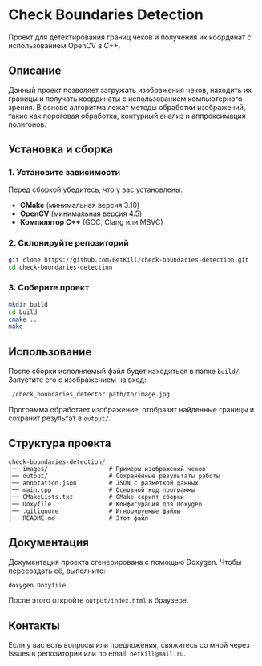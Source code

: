 # Check Boundaries Detection

Проект для детектирования границ чеков и получения их координат с использованием OpenCV в C++.

##  Описание
Данный проект позволяет загружать изображения чеков, находить их границы и получать координаты с использованием компьютерного зрения. В основе алгоритма лежат методы обработки изображений, такие как пороговая обработка, контурный анализ и аппроксимация полигонов.

##  Установка и сборка
### 1. Установите зависимости
Перед сборкой убедитесь, что у вас установлены:
- **CMake** (минимальная версия 3.10)
- **OpenCV** (минимальная версия 4.5)
- **Компилятор C++** (GCC, Clang или MSVC)

### 2. Склонируйте репозиторий
```sh
git clone https://github.com/BetKill/check-boundaries-detection.git
cd check-boundaries-detection
```

### 3. Соберите проект
```sh
mkdir build
cd build
cmake ..
make
```

##  Использование
После сборки исполняемый файл будет находиться в папке `build/`. Запустите его с изображением на вход:
```sh
./check_boundaries_detector path/to/image.jpg
```
Программа обработает изображение, отобразит найденные границы и сохранит результат в `output/`.

##  Структура проекта
```
check-boundaries-detection/
│── images/                 # Примеры изображений чеков
│── output/                 # Сохранённые результаты работы
│── annotation.json         # JSON с разметкой данных
│── main.cpp                # Основной код программы
│── CMakeLists.txt          # CMake-скрипт сборки
│── Doxyfile                # Конфигурация для Doxygen
│── .gitignore              # Игнорируемые файлы
│── README.md               # Этот файл
```

##  Документация
Документация проекта сгенерирована с помощью Doxygen. Чтобы пересоздать её, выполните:
```sh
doxygen Doxyfile
```
После этого откройте `output/index.html` в браузере.

## Контакты
Если у вас есть вопросы или предложения, свяжитесь со мной через Issues в репозитории или по email: `betkill@mail.ru`.

